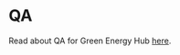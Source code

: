 # QA

Read about QA for Green Energy Hub [here](https://github.com/Energinet-DataHub/green-energy-hub/blob/main/docs/qa.md).
